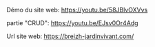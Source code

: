 Démo du site web:
https://youtu.be/58JBlvOXVvs

partie "CRUD":
https://youtu.be/EJsv0Or4Adg

Url site web: https://breizh-jardinvivant.com/ 